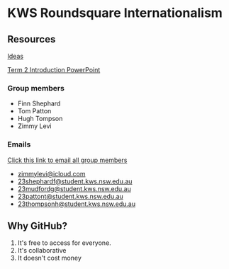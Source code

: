 # KWS Roundsquare Internationalism

## Resources

[Ideas](Ideas.md)

[Term 2 Introduction PowerPoint](https://kinrosswolaroi-my.sharepoint.com/:p:/g/personal/23leviz_kws_nsw_edu_au/Ede91Spx3zpIgG52rgV_e74B4pvL9e0OBkJ12cnMf_ApjA?e=RXMq35)

### Group members
* Finn Shephard
* Tom Patton
* Hugh Tompson
* Zimmy Levi

### Emails

[Click this link to email all group members](mailto:zimmylevi@icloud.com,23shephardf@student.kws.nsw.edu.au,23mudfordg@student.kws.nsw.edu.au,23pattont@student.kws.nsw.edu.au,23thompsonh@student.kws.nsw.edu.au)

* zimmylevi@icloud.com
* 23shephardf@student.kws.nsw.edu.au
* 23mudfordg@student.kws.nsw.edu.au
* 23pattont@student.kws.nsw.edu.au
* 23thompsonh@student.kws.nsw.edu.au

## Why GitHub?
1. It's free to access for everyone.
2. It's collaborative
3. It doesn't cost money